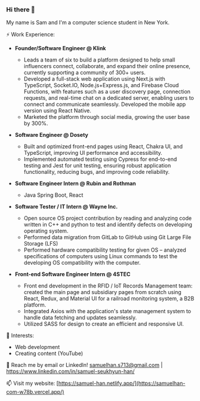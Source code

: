 ### Hi there 👋

My name is Sam and I'm a computer science student in New York.

⚡️ Work Experience:
- **Founder/Software Engineer @ Klink**
  - Leads a team of six to build a platform designed to help small influencers connect, collaborate, and expand their online
presence, currently supporting a community of 300+ users.
  - Developed a full-stack web application using Next.js with TypeScript, Socket.IO, Node.js+Express.js, and Firebase Cloud Functions, with features such as a user discovery page, connection requests, and real-time chat on a dedicated server, enabling users to connect and communicate seamlessly. Developed the mobile app version using React Native.
  - Marketed the platform through social media, growing the user base by 300%.

- **Software Engineer @ Dosety**
  - Built and optimized front-end pages using React, Chakra UI, and TypeScript, improving UI performance and accessibility.
  - Implemented automated testing using Cypress for end-to-end testing and Jest for unit testing, ensuring robust application
functionality, reducing bugs, and improving code reliability.

- **Software Engineer Intern @ Rubin and Rothman**
  - Java Spring Boot, React
- **Software Tester / IT Intern @ Wayne Inc.**
  - Open source OS project contribution by reading and analyzing code written in C++ and python to test and identify defects on developing operating system.
  - Performed data migration from GitLab to GitHub using Git Large File Storage (LFS)
  - Performed hardware compatibility testing for given OS – analyzed specifications of computers using Linux commands to test the developing OS compatibility with the computer.

- **Front-end Software Engineer Intern @ 4STEC**
  - Front end development in the RFID / IoT Records Management team: created the main page and subsidiary pages from scratch using React, Redux, and Material UI for a railroad monitoring system, a B2B platform.
  - Integrated Axios with the application's state management system to handle data fetching and updates seamlessly.
  - Utilized SASS for design to create an efficient and responsive UI.

 🌱 Interests:
 - Web development
 - Creating content (YouTube)

💬 Reach me by email or LinkedIn! samuelhan.s713@gmail.com | https://www.linkedin.com/in/samuel-seukhyun-han/

📫 Visit my website: [https://samuel-han.netlify.app/](https://samuelhan-com-w78b.vercel.app/)
